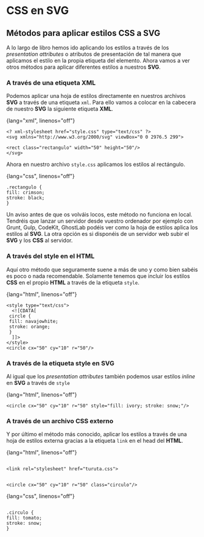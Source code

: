 # CSS en SVG

## Métodos para aplicar estilos CSS a SVG

A lo largo de libro hemos ido aplicando los estilos a través de los *presentation attributes* o atributos de presentación de tal manera que aplicamos el estilo en la propia etiqueta del elemento. Ahora vamos a ver otros métodos para aplicar diferentes estilos a nuestros **SVG**.

### A través de una etiqueta XML

Podemos aplicar una hoja de estilos directamente en nuestros archivos **SVG** a través de una etiqueta `xml`. Para ello vamos a colocar en la cabecera de nuestro **SVG** la siguiente etiqueta **XML**.

{lang="xml", linenos="off"}
~~~~~~~
<? xml-stylesheet href="style.css" type="text/css" ?>
<svg xmlns="http://www.w3.org/2000/svg" viewBox="0 0 2976.5 299">

<rect class="rectangulo" width="50" height="50"/>
</svg>
~~~~~~~

Ahora en nuestro archivo `style.css` aplicamos los estilos al rectángulo.

{lang="css", linenos="off"}
~~~~~~~
.rectangulo {
fill: crimson;
stroke: black;
}
~~~~~~~

Un aviso antes de que os volváis locos, este método no funciona en local. Tendréis que lanzar un servidor desde vuestro ordenador por ejemplo con Grunt, Gulp, CodeKit, GhostLab podéis ver como la hoja de estilos aplica los estilos al **SVG**. La otra opción es si disponéis de un servidor web subir el **SVG** y los **CSS** al servidor.

### A través del style en el HTML

Aquí otro método que seguramente suene a más de uno y como bien sabéis es poco o nada recomendable. Solamente tenemos que incluir los estilos **CSS** en el propio **HTML** a través de la etiqueta `style`.

{lang="html", linenos="off"}
~~~~~~~
<style type="text/css">
  <![CDATA[
 circle {
 fill: navajowhite;
 stroke: orange;
 }
  ]]>
</style>
<circle cx="50" cy="10" r="50"/>
~~~~~~~

### A través de la etiqueta style en SVG

Al igual que los *presentation attributes* también podemos usar estilos *inline* en **SVG** a través de `style`

{lang="html", linenos="off"}
~~~~~~~
<circle cx="50" cy="10" r="50" style="fill: ivory; stroke: snow;"/>
~~~~~~~

### A través de un archivo CSS externo

Y por último el método más conocido, aplicar los estilos a través de una hoja de estilos externa gracias a la etiqueta `link` en el head del **HTML**.

{lang="html", linenos="off"}
~~~~~~~

<link rel="stylesheet" href="turuta.css">


<circle cx="50" cy="10" r="50" class="circulo"/>
~~~~~~~

{lang="css", linenos="off"}
~~~~~~~

.circulo {
fill: tomato;
stroke: snow;
}

~~~~~~~
